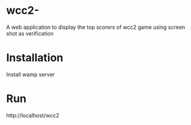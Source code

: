 # wcc2-
A web application to display the top scorers of wcc2 game using screen shot as verification

# Installation
Install wamp server<br>
# Run
http://localhost/wcc2
